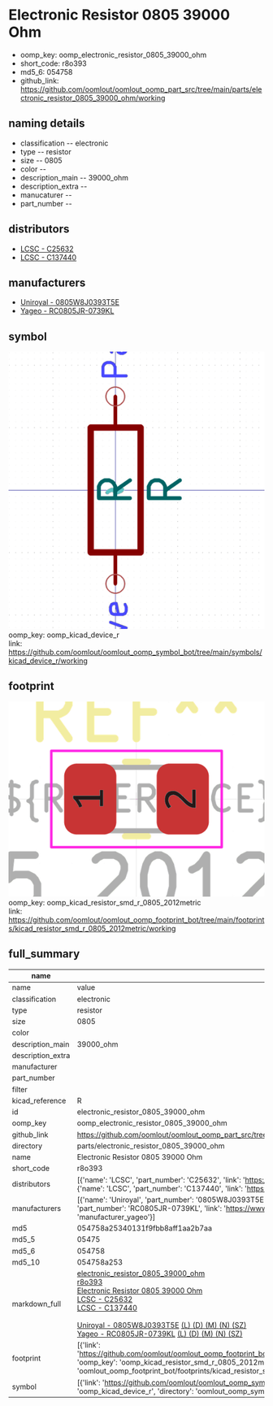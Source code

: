 # Electronic Resistor 0805 39000 Ohm

  
* oomp_key: oomp_electronic_resistor_0805_39000_ohm 
* short_code: r8o393
* md5_6: 054758  
* github_link: https://github.com/oomlout/oomlout_oomp_part_src/tree/main/parts/electronic_resistor_0805_39000_ohm/working  
## naming details
* classification -- electronic
* type -- resistor
* size -- 0805
* color -- 
* description_main -- 39000_ohm
* description_extra -- 
* manucaturer -- 
* part_number -- 

## distributors
* [LCSC - C25632](https://lcsc.com/product-detail/C25632.html)  
* [LCSC - C137440](https://lcsc.com/product-detail/C137440.html)  

## manufacturers
* [Uniroyal - 0805W8J0393T5E]()  
* [Yageo - RC0805JR-0739KL](https://www.yageo.com/en/Chart/Download/pdf/RC0805JR-0739KL)  

## symbol

![](symbol/0/working/working_600.png)  
oomp_key: oomp_kicad_device_r  
link: https://github.com/oomlout/oomlout_oomp_symbol_bot/tree/main/symbols/kicad_device_r/working  

## footprint

![](footprint/0/working/working_600.png)  
oomp_key: oomp_kicad_resistor_smd_r_0805_2012metric  
link: https://github.com/oomlout/oomlout_oomp_footprint_bot/tree/main/footprints/kicad_resistor_smd_r_0805_2012metric/working  

## full_summary
| name | value | 
| --- | --- | 
| name | value | 
| classification | electronic | 
| type | resistor | 
| size | 0805 | 
| color |  | 
| description_main | 39000_ohm | 
| description_extra |  | 
| manufacturer |  | 
| part_number |  | 
| filter |  | 
| kicad_reference | R | 
| id | electronic_resistor_0805_39000_ohm | 
| oomp_key | oomp_electronic_resistor_0805_39000_ohm | 
| github_link | https://github.com/oomlout/oomlout_oomp_part_src/tree/main/parts/electronic_resistor_0805_39000_ohm/working | 
| directory | parts/electronic_resistor_0805_39000_ohm | 
| name | Electronic Resistor 0805 39000 Ohm | 
| short_code | r8o393 | 
| distributors | [{'name': 'LCSC', 'part_number': 'C25632', 'link': 'https://lcsc.com/product-detail/C25632.html', 'id': 'distributor_lcsc'}, {'name': 'LCSC', 'part_number': 'C137440', 'link': 'https://lcsc.com/product-detail/C137440.html', 'id': 'distributor_lcsc'}] | 
| manufacturers | [{'name': 'Uniroyal', 'part_number': '0805W8J0393T5E', 'link': '', 'id': 'manufacturer_uniroyal'}, {'name': 'Yageo', 'part_number': 'RC0805JR-0739KL', 'link': 'https://www.yageo.com/en/Chart/Download/pdf/RC0805JR-0739KL', 'id': 'manufacturer_yageo'}] | 
| md5 | 054758a25340131f9fbb8aff1aa2b7aa | 
| md5_5 | 05475 | 
| md5_6 | 054758 | 
| md5_10 | 054758a253 | 
| markdown_full | [electronic_resistor_0805_39000_ohm](https://github.com/oomlout/oomlout_oomp_part_src/tree/main/parts/electronic_resistor_0805_39000_ohm/working)<br>[r8o393](https://github.com/oomlout/oomlout_oomp_part_src/tree/main/parts/electronic_resistor_0805_39000_ohm/working)<br>[Electronic Resistor 0805 39000 Ohm](https://github.com/oomlout/oomlout_oomp_part_src/tree/main/parts/electronic_resistor_0805_39000_ohm/working)<br>[LCSC - C25632<br>](https://lcsc.com/product-detail/C25632.html)[LCSC - C137440<br>](https://lcsc.com/product-detail/C137440.html)<br>[Uniroyal - 0805W8J0393T5E]() [(L)  ](https://www.lcsc.com/search?q=0805W8J0393T5E)[(D)  ](https://www.digikey.com/en/products?,keywords=0805W8J0393T5E)[(M)  ](https://www.mouser.com/Search/Refine?Keyword=0805W8J0393T5E)[(N)  ](https://www.newark.com/search?st=0805W8J0393T5E)[(SZ)  ](https://so.szlcsc.com/global.html?k=0805W8J0393T5E)<br>[Yageo - RC0805JR-0739KL](https://www.yageo.com/en/Chart/Download/pdf/RC0805JR-0739KL) [(L)  ](https://www.lcsc.com/search?q=RC0805JR-0739KL)[(D)  ](https://www.digikey.com/en/products?,keywords=RC0805JR-0739KL)[(M)  ](https://www.mouser.com/Search/Refine?Keyword=RC0805JR-0739KL)[(N)  ](https://www.newark.com/search?st=RC0805JR-0739KL)[(SZ)  ](https://so.szlcsc.com/global.html?k=RC0805JR-0739KL)<br> | 
| footprint | [{'link': 'https://github.com/oomlout/oomlout_oomp_footprint_bot/tree/main/foootprntss/kicad_resistor_smd_r_0805_2012metric', 'oomp_key': 'oomp_kicad_resistor_smd_r_0805_2012metric', 'directory': 'oomlout_oomp_footprint_bot/footprints/kicad_resistor_smd_r_0805_2012metric//working/working.kicad_mod'}] | 
| symbol | [{'link': 'https://github.com/oomlout/oomlout_oomp_symbol_bot/tree/main/symbols/kicad_device_r', 'oomp_key': 'oomp_kicad_device_r', 'directory': 'oomlout_oomp_symbol_bot/symbols/kicad_device_r//working/working.kicad_sym'}] | 
